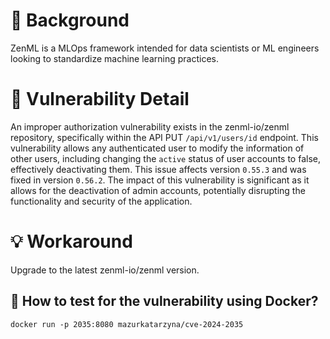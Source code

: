# :mag_right: Background
ZenML is a MLOps framework intended for data scientists or ML engineers looking to standardize machine learning practices.

# :bug: Vulnerability Detail
An improper authorization vulnerability exists in the zenml-io/zenml repository, specifically within the API PUT `/api/v1/users/id` endpoint. This vulnerability allows any authenticated user to modify the information of other users, including changing the `active` status of user accounts to false, effectively deactivating them. This issue affects version `0.55.3` and was fixed in version `0.56.2`. The impact of this vulnerability is significant as it allows for the deactivation of admin accounts, potentially disrupting the functionality and security of the application.

# :bulb: Workaround
Upgrade to the latest zenml-io/zenml version.
 
## :whale: How to test for the vulnerability using Docker?

```
docker run -p 2035:8080 mazurkatarzyna/cve-2024-2035
```

